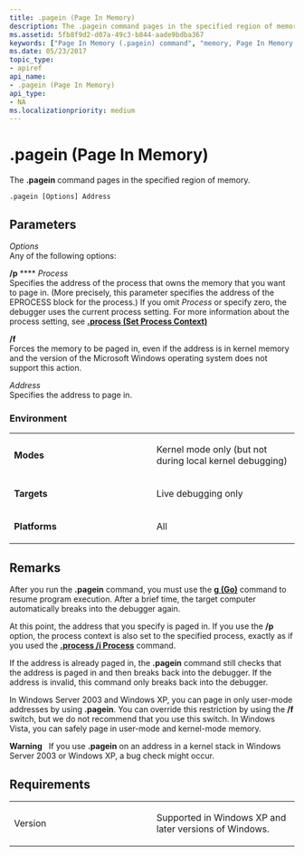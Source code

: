 ```yaml
---
title: .pagein (Page In Memory)
description: The .pagein command pages in the specified region of memory.
ms.assetid: 5fb8f9d2-d07a-49c3-b844-aade9bdba367
keywords: ["Page In Memory (.pagein) command", "memory, Page In Memory (.pagein) command", ".pagein (Page In Memory) Windows Debugging"]
ms.date: 05/23/2017
topic_type:
- apiref
api_name:
- .pagein (Page In Memory)
api_type:
- NA
ms.localizationpriority: medium
---
```


# .pagein (Page In Memory)


The **.pagein** command pages in the specified region of memory.

```dbgcmd
.pagein [Options] Address
```

## <span id="ddk_meta_page_in_memory_dbg"></span><span id="DDK_META_PAGE_IN_MEMORY_DBG"></span>Parameters


<span id="_______Options______"></span><span id="_______options______"></span><span id="_______OPTIONS______"></span> *Options*   
Any of the following options:

<span id="_p_Process"></span><span id="_p_process"></span><span id="_P_PROCESS"></span>**/p** **** *Process*  
Specifies the address of the process that owns the memory that you want to page in. (More precisely, this parameter specifies the address of the EPROCESS block for the process.) If you omit *Process* or specify zero, the debugger uses the current process setting. For more information about the process setting, see [**.process (Set Process Context)**](-process--set-process-context-.md)

<span id="_f"></span><span id="_F"></span>**/f**  
Forces the memory to be paged in, even if the address is in kernel memory and the version of the Microsoft Windows operating system does not support this action.

<span id="_______Address______"></span><span id="_______address______"></span><span id="_______ADDRESS______"></span> *Address*   
Specifies the address to page in.

### <span id="Environment"></span><span id="environment"></span><span id="ENVIRONMENT"></span>Environment

<table>
<colgroup>
<col width="50%" />
<col width="50%" />
</colgroup>
<tbody>
<tr class="odd">
<td align="left"><p><strong>Modes</strong></p></td>
<td align="left"><p>Kernel mode only (but not during local kernel debugging)</p></td>
</tr>
<tr class="even">
<td align="left"><p><strong>Targets</strong></p></td>
<td align="left"><p>Live debugging only</p></td>
</tr>
<tr class="odd">
<td align="left"><p><strong>Platforms</strong></p></td>
<td align="left"><p>All</p></td>
</tr>
</tbody>
</table>

 

Remarks
-------

After you run the **.pagein** command, you must use the [**g (Go)**](g--go-.md) command to resume program execution. After a brief time, the target computer automatically breaks into the debugger again.

At this point, the address that you specify is paged in. If you use the **/p** option, the process context is also set to the specified process, exactly as if you used the [**.process /i Process**](-process--set-process-context-.md) command.

If the address is already paged in, the **.pagein** command still checks that the address is paged in and then breaks back into the debugger. If the address is invalid, this command only breaks back into the debugger.

In Windows Server 2003 and Windows XP, you can page in only user-mode addresses by using **.pagein**. You can override this restriction by using the **/f** switch, but we do not recommend that you use this switch. In Windows Vista, you can safely page in user-mode and kernel-mode memory.

**Warning**   If you use **.pagein** on an address in a kernel stack in Windows Server 2003 or Windows XP, a bug check might occur.

 

Requirements
------------

<table>
<colgroup>
<col width="50%" />
<col width="50%" />
</colgroup>
<tbody>
<tr class="odd">
<td align="left"><p>Version</p></td>
<td align="left"><p>Supported in Windows XP and later versions of Windows.</p></td>
</tr>
</tbody>
</table>

 

 





